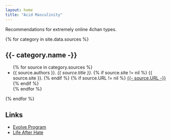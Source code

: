 ```yaml
---
layout: home
title: "Acid Masculinity"
---
```


Recommendations for extremely online 4chan types.

<!-- - Martin Kantor. *Distancing: Avoidant Personality Disorder*. -->
<!-- - After Trans Studies -->
<!-- Little Miss Dysphoria -->
<!-- An Essay about Transgender Women and Madness -->
<!-- by Leah Tigers -->
<!-- http://www.trickymothernature.com/littlemissdysphoria.html -->
<!-- ## Mad -->
<!-- Seko, Yukari; Kikuchi, Minako (2023). Mentally Ill and Cute as Hell: Menhera Girls and Portrayals of Self-Injury in Japanese Popular Culture. Toronto Metropolitan University. Journal contribution. https://doi.org/10.32920/21950459.v1  -->

<!-- - name:  Far-Right Canon -->
<!-- - J. R. R. Tolkien. *The Lord of the Rings* -->
<!-- - Andrew Anglin. [*A Normie's Guide to the Alt-Right*](https://web.archive.org/web/20231210135756/https://dailystormer.in/a-normies-guide-to-the-alt-right/). -->
<!-- - Andrew Mac Donald (William Pierce). [*The Turner Diaries*](https://archive.org/details/the-turner-diaries-andrew-mac-donald-william-pierce). -->

<!-- + Albert Camus. *The Rebel*. -->
<!-- + Max Stirner. The Unique and Its Property -->
{% for category in site.data.sources %}
<h2>{{- category.name -}}</h2>
<ul>
{% for source in category.sources %}
  <li>
    {{ source.authors }}.
    <i>{{ source.title }}</i>.
    {% if source.site != nil %}
    {{ source.site }}.
    {% endif %}
    {% if source.URL != nil %}
    <a href="{{- source.URL -}}">{{- source.URL -}}</a>
    {% endif %}
  </li>
{% endfor %}
</ul>
{% endfor %}

## Links

+ [Evolve Program](https://evolveprogram.ca)
+ [Life After Hate](https://lifeafterhate.org)
